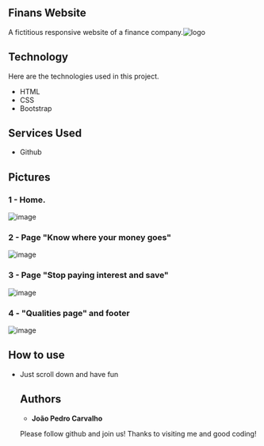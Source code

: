 ## Finans Website
A fictitious responsive website of a finance company.![logo](https://user-images.githubusercontent.com/91575096/166113788-58f5d14d-f05b-4e41-9b0b-83492b4c9ec3.png)



## Technology 

Here are the technologies used in this project.

* HTML
* CSS
* Bootstrap

## Services Used

* Github


## Pictures


### 1 - Home.
![image](https://user-images.githubusercontent.com/91575096/166113652-f6185d63-09f0-439d-852f-5a8a78c79814.png)

### 2 - Page "Know where your money goes"

![image](https://user-images.githubusercontent.com/91575096/166113711-b65ad5e9-7407-46e4-a74c-516650bc58ba.png)

### 3 - Page "Stop paying interest and save"
![image](https://user-images.githubusercontent.com/91575096/166113732-77986c80-7032-4ddd-b94d-adb012e0eba2.png)

### 4 - "Qualities page" and footer

![image](https://user-images.githubusercontent.com/91575096/166113753-72c71cbe-0c4c-45ed-9328-1864fb6e85b6.png)






## How to use

* Just scroll down and have fun






  ## Authors

  * **João Pedro Carvalho** 

  Please follow github and join us!
  Thanks to visiting me and good coding!
